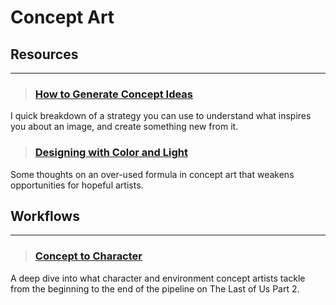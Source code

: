 # Concept Art

## Resources
___

> ### [How to Generate Concept Ideas](https://imgur.com/how-to-generate-concept-art-ideas-3rCpiHl)
I quick breakdown of a strategy you can use to understand what inspires you about an image, and create something new from it.
<!-- -->


> ### [Designing with Color and Light](https://www.youtube.com/watch?v=fvJQ0aHp-eQ)
Some thoughts on an over-used formula in concept art that weakens opportunities for hopeful artists.
<!-- -->


## Workflows
___

> ### [Concept to Character](https://www.youtube.com/watch?v=e_MwoMyJ2ZE)
A deep dive into what character and environment concept artists tackle from the beginning to the end of the pipeline on The Last of Us Part 2.
<!-- -->

